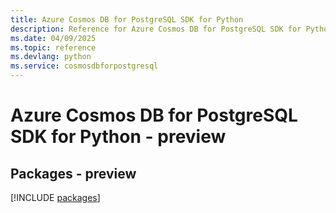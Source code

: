 ```yaml
---
title: Azure Cosmos DB for PostgreSQL SDK for Python
description: Reference for Azure Cosmos DB for PostgreSQL SDK for Python
ms.date: 04/09/2025
ms.topic: reference
ms.devlang: python
ms.service: cosmosdbforpostgresql
---
```

# Azure Cosmos DB for PostgreSQL SDK for Python - preview
## Packages - preview
[!INCLUDE [packages](cosmos-db-for-postgresql-index.md)]